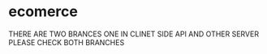 # ecomerce

THERE ARE TWO BRANCES ONE IN  CLINET SIDE API AND OTHER SERVER PLEASE CHECK BOTH BRANCHES
